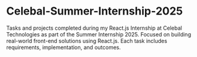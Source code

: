 # Celebal-Summer-Internship-2025
Tasks and projects completed during my React.js Internship at Celebal Technologies as part of the Summer Internship 2025. Focused on building real-world front-end solutions using React.js. Each task includes requirements, implementation, and outcomes. 
